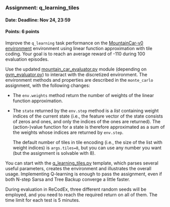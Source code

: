 ### Assignment: q_learning_tiles
#### Date: Deadline: Nov 24, 23:59
#### Points: 6 points

Improve the `q_learning` task performance on the
[MountainCar-v0 environment](https://gym.openai.com/envs/MountainCar-v0)
environment using linear function approximation with tile coding.
Your goal is to reach an average reward of -110 during 100 evaluation episodes.

Use the updated [mountain_car_evaluator.py](https://github.com/ufal/npfl122/tree/master/labs/03/mountain_car_evaluator.py)
module (depending on [gym_evaluator.py](https://github.com/ufal/npfl122/tree/master/labs/02/gym_evaluator.py))
to interact with the discretized environment. The environment
methods and properties are described in the `monte_carlo` assignment, with the
following changes:
- The `env.weights` method return the number of weights of the linear function
  approximation.
- The `state` returned by the `env.step` method is a _list_ containing weight
  indices of the current state (i.e., the feature vector of the state consists
  of zeros and ones, and only the indices of the ones are returned). The
  (action-)value function for a state is therefore approximated as a sum of the
  weights whose indices are returned by `env.step`.

  The default number of tiles in tile encoding (i.e., the size of the list with
  weight indices) is `args.tiles=8`, but you can use any number you want (but
  the assignment is solvable with 8).

You can start with the [q_learning_tiles.py](https://github.com/ufal/npfl122/tree/master/labs/05/q_learning_tiles.py)
template, which parses several useful parameters, creates the environment
and illustrates the overall usage. Implementing Q-learning is enough to pass
the assignment, even if both N-step Sarsa and Tree Backup converge a little
faster.

During evaluation in ReCodEx, three different random seeds will be employed, and
you need to reach the required return on all of them. The time limit for each
test is 5 minutes.

